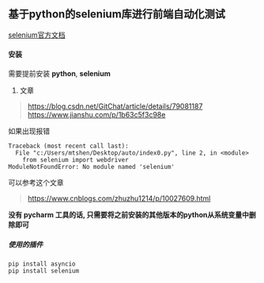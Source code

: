 ## 基于python的selenium库进行前端自动化测试

[selenium官方文档](https://www.selenium.dev/documentation/zh-cn/)

#### 安装
需要提前安装 **python**, **selenium**

1. 文章
> https://blog.csdn.net/GitChat/article/details/79081187
> https://www.jianshu.com/p/1b63c5f3c98e

如果出现报错
```
Traceback (most recent call last):
  File "c:/Users/mtshen/Desktop/auto/index0.py", line 2, in <module>
    from selenium import webdriver
ModuleNotFoundError: No module named 'selenium'
```
可以参考这个文章
> https://www.cnblogs.com/zhuzhu1214/p/10027609.html

**没有 pycharm 工具的话, 只需要将之前安装的其他版本的python从系统变量中删除即可**

##### 使用的插件
```
pip install asyncio
pip install selenium
```
